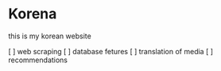 # Korena
this is my korean website 


[ ] web scraping
[ ] database fetures
[ ] translation of media
[ ] recommendations
